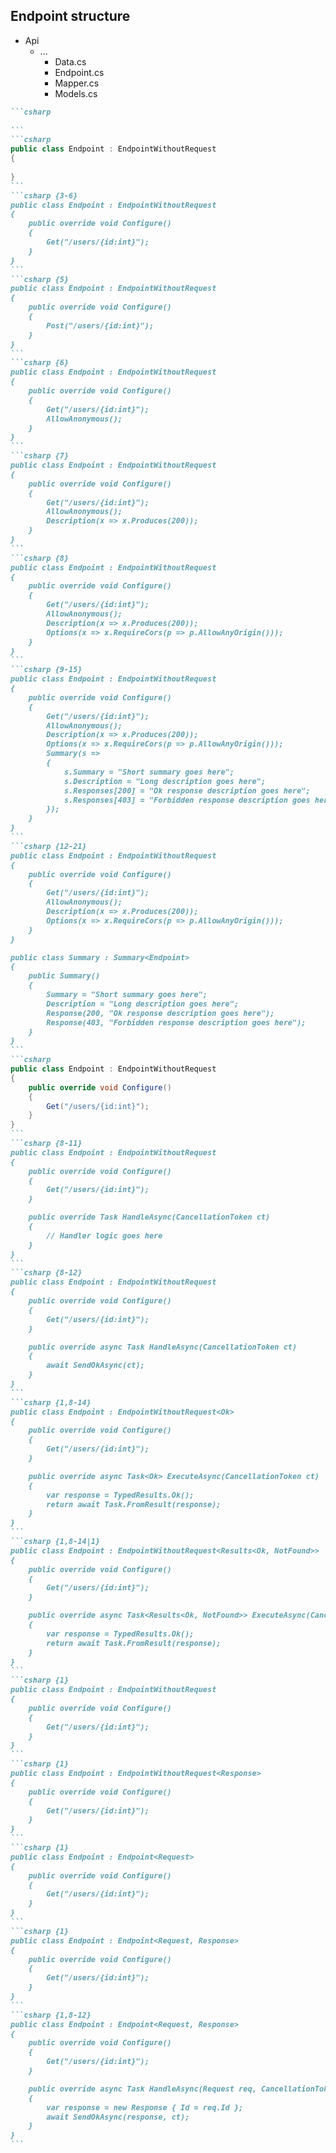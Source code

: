<h2>Endpoint structure</h2>

<div class="endpoint-structure horizontal mt-4">
  <ul class="files">
    <li class="view-transition-files">
      <span><ProjectIcon />Api</span>
      <ul>
        <li>
          <span><FolderIcon />...</span>
            <ul>
              <li data-id="data"><span><CsharpIcon />Data.cs</span></li>
              <li data-id="endpoint" v-mark.circle="{ at: 1, color: 'orange', iterations: 1, animationDuration: 350 }"><span><CsharpIcon />Endpoint.cs</span></li>
              <li data-id="mapper"><span><CsharpIcon />Mapper.cs</span></li>
              <li data-id="models"><span><CsharpIcon />Models.cs</span></li>
            </ul>
        </li>
      </ul>
    </li>
  </ul>

````md magic-move { maxHeight: '450px' }
```csharp
‎
```
```csharp
public class Endpoint : EndpointWithoutRequest
{
  
}
```
```csharp {3-6}
public class Endpoint : EndpointWithoutRequest
{
    public override void Configure()
    {
        Get("/users/{id:int}");
    }
}
```
```csharp {5}
public class Endpoint : EndpointWithoutRequest
{
    public override void Configure()
    {
        Post("/users/{id:int}");
    }
}
```
```csharp {6}
public class Endpoint : EndpointWithoutRequest
{
    public override void Configure()
    {
        Get("/users/{id:int}");
        AllowAnonymous();
    }
}
```
```csharp {7}
public class Endpoint : EndpointWithoutRequest
{
    public override void Configure()
    {
        Get("/users/{id:int}");
        AllowAnonymous();
        Description(x => x.Produces(200));
    }
}
```
```csharp {8}
public class Endpoint : EndpointWithoutRequest
{
    public override void Configure()
    {
        Get("/users/{id:int}");
        AllowAnonymous();
        Description(x => x.Produces(200));
        Options(x => x.RequireCors(p => p.AllowAnyOrigin()));
    }
}
```
```csharp {9-15}
public class Endpoint : EndpointWithoutRequest
{
    public override void Configure()
    {
        Get("/users/{id:int}");
        AllowAnonymous();
        Description(x => x.Produces(200));
        Options(x => x.RequireCors(p => p.AllowAnyOrigin()));
        Summary(s =>
        {
            s.Summary = "Short summary goes here";
            s.Description = "Long description goes here";
            s.Responses[200] = "Ok response description goes here";
            s.Responses[403] = "Forbidden response description goes here";
        });
    }
}
```
```csharp {12-21}
public class Endpoint : EndpointWithoutRequest
{
    public override void Configure()
    {
        Get("/users/{id:int}");
        AllowAnonymous();
        Description(x => x.Produces(200));
        Options(x => x.RequireCors(p => p.AllowAnyOrigin()));
    }
}

public class Summary : Summary<Endpoint>
{
    public Summary()
    {
        Summary = "Short summary goes here";
        Description = "Long description goes here";
        Response(200, "Ok response description goes here");
        Response(403, "Forbidden response description goes here");
    }
}
```
```csharp
public class Endpoint : EndpointWithoutRequest
{
    public override void Configure()
    {
        Get("/users/{id:int}");
    }
}
```
```csharp {8-11}
public class Endpoint : EndpointWithoutRequest
{
    public override void Configure()
    {
        Get("/users/{id:int}");
    }

    public override Task HandleAsync(CancellationToken ct)
    {
        // Handler logic goes here
    }
}
```
```csharp {8-12}
public class Endpoint : EndpointWithoutRequest
{
    public override void Configure()
    {
        Get("/users/{id:int}");
    }

    public override async Task HandleAsync(CancellationToken ct)
    {
        await SendOkAsync(ct);
    }
}
```
```csharp {1,8-14}
public class Endpoint : EndpointWithoutRequest<Ok>
{
    public override void Configure()
    {
        Get("/users/{id:int}");
    }

    public override async Task<Ok> ExecuteAsync(CancellationToken ct)
    {
        var response = TypedResults.Ok();
        return await Task.FromResult(response);
    }
}
```
```csharp {1,8-14|1}
public class Endpoint : EndpointWithoutRequest<Results<Ok, NotFound>>
{
    public override void Configure()
    {
        Get("/users/{id:int}");
    }

    public override async Task<Results<Ok, NotFound>> ExecuteAsync(CancellationToken ct)
    {
        var response = TypedResults.Ok();
        return await Task.FromResult(response);
    }
}
```
```csharp {1}
public class Endpoint : EndpointWithoutRequest
{
    public override void Configure()
    {
        Get("/users/{id:int}");
    }
}
```
```csharp {1}
public class Endpoint : EndpointWithoutRequest<Response>
{
    public override void Configure()
    {
        Get("/users/{id:int}");
    }
}
```
```csharp {1}
public class Endpoint : Endpoint<Request>
{
    public override void Configure()
    {
        Get("/users/{id:int}");
    }
}
```
```csharp {1}
public class Endpoint : Endpoint<Request, Response>
{
    public override void Configure()
    {
        Get("/users/{id:int}");
    }
}
```
```csharp {1,8-12}
public class Endpoint : Endpoint<Request, Response>
{
    public override void Configure()
    {
        Get("/users/{id:int}");
    }

    public override async Task HandleAsync(Request req, CancellationToken ct)
    {
        var response = new Response { Id = req.Id };
        await SendOkAsync(response, ct);
    }
}
```
````
</div>

<!--
So, looking at our overall structure, we'll focus on the implementation of a very basic endpoint before we start diving into the other features.

There is some registration for FastEndpoints required in the `Program.cs` file, but we'll skip over that as it's not anything too unexpected.

Starting with the most basic endpoint possible [click], we need to create a class which inherits from `EndpointWithoutRequest`.

This is the simplest of the base endpoint classes, used when we have neither a request nor response DTO.

To configure the endpoint [click], we simply override the `Configure` method.

Here we can use one of FastEndpoints' helper methods to register our route.

The example here uses the `Get` method to register a standard endpoint using the HTTP GET method.

As might be expected [click], calling `Post` would register a POST route and so forth.

We can also call other helper methods here [click], such as `AllowAnonymous`.

A little quirk of FastEndpoints is that it requires authorization for all endpoints by default.

If that's not desired, we can configure that globally in our `Program.cs`, so we _can_ change this, but it's just something to be aware of.

[click] Helper methods are also available to describe the endpoint...

[click] Or even configure CORS on a per-endpoint basis.

[click] We can also enhance Swagger documentation through the `Summary` method...

[click] And if we want to avoid cluttering up our endpoint, this can be moved to a separate class that inherits from `Summary`, with the endpoint passed to it as a type parameter.

This will get automatically registered to the endpoint, so there's no need to go wiring things up manually.

Coming back to our basic endpoint [click], we still need a place to put our handler code, and we do this by overriding the `HandleAsync` method. [click]

Essentially, this is where we would put the code that would otherwise live in our application layer.

Of course, nothing is stopping us from simply passing this off to a MediatR pipeline, but this in my mind undermines the value of having this nice little file that contains all of our endpoint's logic.

[click] Marking this as async allows us to return a response by calling one of many helper methods.

In this case, we're calling `SendOkAsync` which returns a response with a 200 status code.

FastEndpoints offers a few convenience methods here.

Without listing them all, we have options such as `SendNotFoundAsync`, or `SendForbiddenAsync` which do very much what they say on the label.

Now, the first gotcha that I encountered with FastEndpoints came up right here.

Using `await` here makes it seem like we can execute code _after_ the request has been sent, but in practice this just wasn't the case.

To prevent that from misleading devs, an alternative is available if we override a different method to `HandleAsync`.

[click] The `ExecuteAsync` method allows us to specify a strict return type for the method, which brings the implementation a little closer to what we're typically used to.

[click] As with Minimal API, we can also use the `Results` union type to allow for multiple possible return values.

Ultimately though, this comes down to a trade-off between using those expressive helper methods, and adding guardrails for ourselves.

We'll focus now on the first line here [click], where we can see we've passed a return type to `EndpointWithoutRequest`.

This is a good segue into the different base classes we can inherit from when we're creating a new endpoint.

We started by inheriting from `EndpointWithoutRequest` [click] with _no_ type parameter. As mentioned earlier, this is used when we have neither a request nor response DTO.

By passing in a type for our response [click], we're now describing an endpoint with no request DTO, but _with_ a response DTO.

[click] Inheriting from the `Endpoint` class expects that we provide a type for the request DTO, and optionally [click], we can pass in a type for the response DTO if we're returning one.

Once we've got a request object [click], we can pass it into the `HandleAsync` method, and start using it in our handler code.

Which brings us nicely to the topic of model binding!
-->
